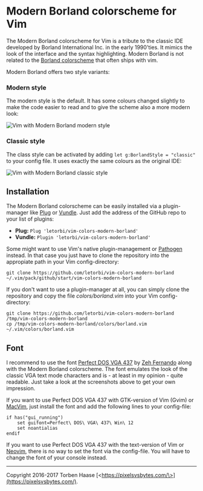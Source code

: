 Modern Borland colorscheme for Vim
===========================

The Modern Borland colorscheme for Vim is a tribute to the classic IDE developed by Borland International Inc. in the
early 1990'ties. It mimics the look of the interface and the syntax highlighting. Modern Borland is not related to the
[Borland colorscheme](https://www.vim.org/scripts/script.php?script_id=92) that often ships with vim.

Modern Borland offers two style variants:

### Modern style

The modern style is the default. It has some colours changed slightly to make the code easier to read and to give the
scheme also a more modern look:

![Vim with Modern Borland modern style](https://github.com/letorbi/vim-colors-modern-borland/raw/master/doc/screenshot_modern.png)

### Classic style

The class style can be activated by adding `let g:BorlandStyle = "classic"` to your config file. It uses exactly the
same colours as the original IDE:

![Vim with Modern Borland classic style](https://github.com/letorbi/vim-colors-modern-borland/raw/master/doc/screenshot_classic.png)

## Installation

The Modern Borland colorscheme can be easily installed via a plugin-manager like [Plug](https://github.com/junegunn/vim-plug/)
or [Vundle](https://github.com/VundleVim/Vundle.vim/). Just add the address of the GitHub repo to your list of plugins:

  * **Plug:** `Plug 'letorbi/vim-colors-modern-borland'`
  * **Vundle:** `Plugin 'letorbi/vim-colors-modern-borland'`

Some might want to use Vim's native plugin-management or [Pathogen](https://github.com/tpope/vim-pathogen/) instead. In
that case you just have to clone the repository into the appropiate path in your Vim config-directory:

    git clone https://github.com/letorbi/vim-colors-modern-borland ~/.vim/pack/github/start/vim-colors-modern-borland

If you don't want to use a plugin-manager at all, you can simply clone the repository and copy the file
*colors/borland.vim* into your Vim config-directory:

    git clone https://github.com/letorbi/vim-colors-modern-borland /tmp/vim-colors-modern-borland
    cp /tmp/vim-colors-modern-borland/colors/borland.vim ~/.vim/colors/borland.vim

## Font

I recommend to use the font [Perfect DOS VGA 437](https://dafont.com/perfect-dos-vga-437.font) by
[Zeh Fernando](http://zehfernando.com/) along with the Modern Borland colorscheme. The font emulates the look of the
classic VGA text mode characters and is - at least in my opinion - quite readable. Just take a look at the screenshots
above to get your own impression.

If you want to use Perfect DOS VGA 437 with GTK-version of Vim (Gvim) or [MacVim](https://github.com/macvim-dev/macvim/), just install the font and add the following lines to your config-file:

    if has("gui_running")
	    set guifont=Perfect\ DOS\ VGA\ 437\ Win\ 12
	    set noantialias
    endif
 
If you want to use Perfect DOS VGA 437 with the text-version of Vim or [Neovim](https://neovim.io/), there is no way to set the font via the config-file. You will have to change the font of your console instead.

----

Copyright 2016-2017 Torben Haase [\<https://pixelsvsbytes.com/\>](https://pixelsvsbytes.com/).
